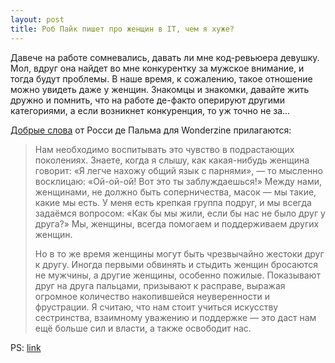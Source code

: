 ```yaml
---
layout: post
title: Роб Пайк пишет про женщин в IT, чем я хуже?
---
```


Давече на работе сомневались, давать ли мне код-ревьюера девушку. Мол, вдруг она найдет во мне конкурентку за мужское внимание, и тогда будут проблемы.
В наше время, к сожалению, такое отношение можно увидеть даже у женщин. 
Знакомцы и знакомки, давайте жить дружно и помнить, что на работе де-факто оперируют другими категориями, а если возникнет конкуренция, то уж точно не за...

[Добрые слова](http://www.wonderzine.com/wonderzine/style/style-interview/224398-rossy-de-palma )  от Росси де Пальма для Wonderzine прилагаются:

>Нам необходимо воспитывать это чувство в подрастающих поколениях. Знаете, когда я слышу, как какая-нибудь женщина говорит: «Я легче нахожу общий язык с парнями», — то мысленно восклицаю: «Ой-ой-ой! Вот это ты заблуждаешься!» Между нами, женщинами, не должно быть соперничества, масок — мы такие, какие мы есть. У меня есть крепкая группа подруг, и мы всегда задаёмся вопросом: «Как бы мы жили, если бы нас не было друг у друга?» Мы, женщины, всегда помогаем и поддерживаем других женщин.
>
>Но в то же время женщины могут быть чрезвычайно жестоки друг к другу. Иногда первыми обвинять и стыдить женщин бросаются не мужчины, а другие женщины, особенно пожилые. Показывают друг на друга пальцами, призывают к расправе, выражая огромное количество накопившейся неуверенности и фрустрации. Я считаю, что нам стоит учиться искусству сестринства, взаимному уважению и поддержке — это даст нам ещё больше сил и власти, а также освободит нас.

PS: [link](https://commandcenter.blogspot.com.by/2017/02/the-power-of-role-models.html)
